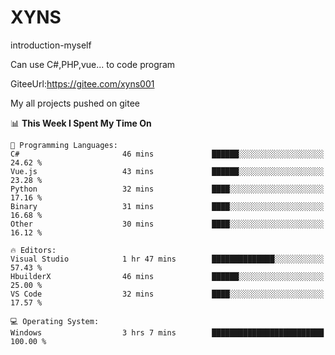 # XYNS
introduction-myself

Can use C#,PHP,vue... to code program

GiteeUrl:https://gitee.com/xyns001

My all projects pushed on gitee

<!--START_SECTION:waka-->
📊 **This Week I Spent My Time On** 

```text
💬 Programming Languages: 
C#                       46 mins             ██████░░░░░░░░░░░░░░░░░░░   24.62 % 
Vue.js                   43 mins             ██████░░░░░░░░░░░░░░░░░░░   23.28 % 
Python                   32 mins             ████░░░░░░░░░░░░░░░░░░░░░   17.16 % 
Binary                   31 mins             ████░░░░░░░░░░░░░░░░░░░░░   16.68 % 
Other                    30 mins             ████░░░░░░░░░░░░░░░░░░░░░   16.12 % 

🔥 Editors: 
Visual Studio            1 hr 47 mins        ██████████████░░░░░░░░░░░   57.43 % 
HbuilderX                46 mins             ██████░░░░░░░░░░░░░░░░░░░   25.00 % 
VS Code                  32 mins             ████░░░░░░░░░░░░░░░░░░░░░   17.57 % 

💻 Operating System: 
Windows                  3 hrs 7 mins        █████████████████████████   100.00 % 
```


<!--END_SECTION:waka-->
